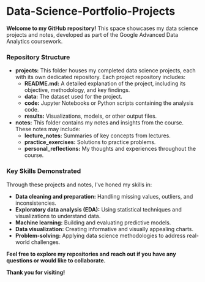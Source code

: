 # Data-Science-Portfolio-Projects

**Welcome to my GitHub repository!** This space showcases my data science projects and notes, developed as part of the Google Advanced Data Analytics coursework. 

### **Repository Structure**

* **projects:** This folder houses my completed data science projects, each with its own dedicated repository. Each project repository includes:
    * **README.md:** A detailed explanation of the project, including its objective, methodology, and key findings.
    * **data:** The dataset used for the project.
    * **code:** Jupyter Notebooks or Python scripts containing the analysis code.
    * **results:** Visualizations, models, or other output files.
* **notes:** This folder contains my notes and insights from the course. These notes may include:
    * **lecture_notes:** Summaries of key concepts from lectures.
    * **practice_exercises:** Solutions to practice problems.
    * **personal_reflections:** My thoughts and experiences throughout the course.

### **Key Skills Demonstrated**

Through these projects and notes, I've honed my skills in:

* **Data cleaning and preparation:** Handling missing values, outliers, and inconsistencies.
* **Exploratory data analysis (EDA):** Using statistical techniques and visualizations to understand data.
* **Machine learning:** Building and evaluating predictive models.
* **Data visualization:** Creating informative and visually appealing charts.
* **Problem-solving:** Applying data science methodologies to address real-world challenges.

**Feel free to explore my repositories and reach out if you have any questions or would like to collaborate.**

**Thank you for visiting!**
